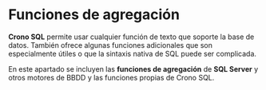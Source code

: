 ﻿

# Funciones de agregación

**Crono SQL** permite usar cualquier función de texto que soporte la base de datos. También ofrece algunas funciones adicionales que son especialmente útiles o que la sintaxis nativa de SQL puede ser complicada.

En este apartado se incluyen las **funciones de agregación**  de **SQL Server** y otros motores de BBDD y las funciones propias de Crono SQL.


<section-index />

